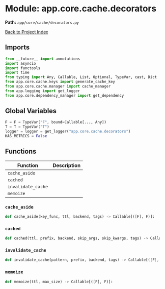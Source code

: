 # Module: app.core.cache.decorators

**Path:** `app/core/cache/decorators.py`

[Back to Project Index](../../../../index.md)

## Imports
```python
from __future__ import annotations
import asyncio
import functools
import time
from typing import Any, Callable, List, Optional, TypeVar, cast, Dict
from app.core.cache.keys import generate_cache_key
from app.core.cache.manager import cache_manager
from app.logging import get_logger
from app.core.dependency_manager import get_dependency
```

## Global Variables
```python
F = F = TypeVar("F", bound=Callable[..., Any])
T = T = TypeVar("T")
logger = logger = get_logger("app.core.cache.decorators")
HAS_METRICS = False
```

## Functions

| Function | Description |
| --- | --- |
| `cache_aside` |  |
| `cached` |  |
| `invalidate_cache` |  |
| `memoize` |  |

### `cache_aside`
```python
def cache_aside(key_func, ttl, backend, tags) -> Callable[([F], F)]:
```

### `cached`
```python
def cached(ttl, prefix, backend, skip_args, skip_kwargs, tags) -> Callable[([F], F)]:
```

### `invalidate_cache`
```python
def invalidate_cache(pattern, prefix, backend, tags) -> Callable[([F], F)]:
```

### `memoize`
```python
def memoize(ttl, max_size) -> Callable[([F], F)]:
```
